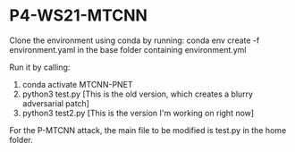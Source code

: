 # P4-WS21-MTCNN
Clone the environment using conda by running: conda env create -f environment.yaml in the base folder containing environment.yml

Run it by calling:
  1. conda activate MTCNN-PNET
  2. python3 test.py [This is the old version, which creates a blurry adversarial patch]
  3. python3 test2.py [This is the version I'm working on right now]
  
For the P-MTCNN attack, the main file to be modified is test.py in the home folder. 

